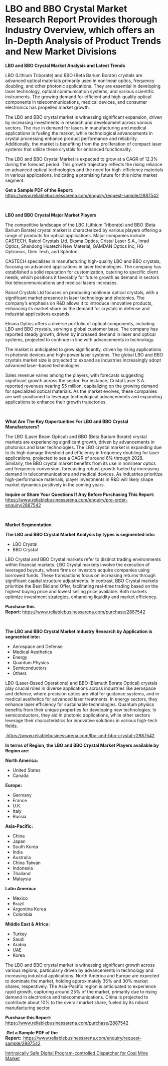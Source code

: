 <p><h1>LBO and BBO Crystal Market Research Report Provides thorough Industry Overview, which offers an In-Depth Analysis of Product Trends and New Market Divisions</h1></p><p><strong>LBO and BBO Crystal Market Analysis and Latest Trends</strong></p>
<p><p>LBO (Lithium Triborate) and BBO (Beta Barium Borate) crystals are advanced optical materials primarily used in nonlinear optics, frequency doubling, and other photonic applications. They are essential in developing laser technology, optical communication systems, and various scientific instruments. The growing demand for efficient and high-quality optical components in telecommunications, medical devices, and consumer electronics has propelled market growth.</p><p>The LBO and BBO crystal market is witnessing significant expansion, driven by increasing investments in research and development across various sectors. The rise in demand for lasers in manufacturing and medical applications is fueling the market, while technological advancements in crystal processing enhance product performance and reliability. Additionally, the market is benefiting from the proliferation of compact laser systems that utilize these crystals for enhanced functionality.</p><p>The LBO and BBO Crystal Market is expected to grow at a CAGR of 12.3% during the forecast period. This growth trajectory reflects the rising reliance on advanced optical technologies and the need for high-efficiency materials in various applications, indicating a promising future for this niche market segment.</p></p>
<p><strong>Get a Sample PDF of the Report:&nbsp;</strong> <a href="https://www.reliablebusinessarena.com/enquiry/request-sample/2887542?utm_campaign=2992&utm_medium=2&utm_source=Github&utm_content=ia&utm_term=14032025&utm_id=lbo-and-bbo-crystal">https://www.reliablebusinessarena.com/enquiry/request-sample/2887542</a></p>
<p>&nbsp;</p>
<p><strong>LBO and BBO Crystal Major Market Players</strong></p>
<p><p>The competitive landscape of the LBO (Lithium Triborate) and BBO (Beta Barium Borate) crystal market is characterized by various players offering a range of products for optical applications. Major companies include CASTECH, Raicol Crystals Ltd, Eksma Optics, Cristal Laser S.A., Inrad Optics, Shandong Huatezhi New Material, GAMDAN Optics Inc, HG Optronics, Dien Tech, and 3photon.</p><p>CASTECH specializes in manufacturing high-quality LBO and BBO crystals, focusing on advanced applications in laser technologies. The company has established a solid reputation for customization, catering to specific client needs, which positions it favorably for future growth as demand in sectors like telecommunications and medical lasers increases.</p><p>Raicol Crystals Ltd focuses on producing nonlinear optical crystals, with a significant market presence in laser technology and photonics. The company’s emphasis on R&D allows it to introduce innovative products, enhancing its market share as the demand for crystals in defense and industrial applications expands.</p><p>Eksma Optics offers a diverse portfolio of optical components, including LBO and BBO crystals, serving a global customer base. The company has reported steady growth, driven by increased demand in laser and optical systems, projected to continue in line with advancements in technology.</p><p>The market is anticipated to grow significantly, driven by rising applications in photonic devices and high-power laser systems. The global LBO and BBO crystals market size is projected to expand as industries increasingly adopt advanced laser-based technologies. </p><p>Sales revenue varies among the players, with forecasts suggesting significant growth across the sector. For instance, Cristal Laser S.A. reported revenues nearing $5 million, capitalizing on the growing demand for specialized optical materials. As the market evolves, these companies are well-positioned to leverage technological advancements and expanding applications to enhance their growth trajectories.</p></p>
<p>&nbsp;</p>
<p><strong>What Are The Key Opportunities For LBO and BBO Crystal Manufacturers?</strong></p>
<p><p>The LBO (Laser Beam Optical) and BBO (Beta Barium Borate) crystal markets are experiencing significant growth, driven by advancements in photonics and laser technologies. The LBO crystal market is expanding due to its high damage threshold and efficiency in frequency doubling for laser applications, projected to see a CAGR of around 6% through 2028. Similarly, the BBO crystal market benefits from its use in nonlinear optics and frequency conversion, forecasting robust growth fueled by increasing demand in telecommunications and medical devices. As industries prioritize high-performance materials, player investments in R&D will likely shape market dynamics positively in the coming years.</p></p>
<p><strong>Inquire or Share Your Questions If Any Before Purchasing This Report:</strong> <a href="https://www.reliablebusinessarena.com/enquiry/pre-order-enquiry/2887542?utm_campaign=2992&utm_medium=2&utm_source=Github&utm_content=ia&utm_term=14032025&utm_id=lbo-and-bbo-crystal">https://www.reliablebusinessarena.com/enquiry/pre-order-enquiry/2887542</a></p>
<p>&nbsp;</p>
<p><strong>Market Segmentation</strong></p>
<p><strong>The LBO and BBO Crystal Market Analysis by types is segmented into:</strong></p>
<p><ul><li>LBO Crystal</li><li>BBO Crystal</li></ul></p>
<p><p>LBO Crystal and BBO Crystal markets refer to distinct trading environments within financial markets. LBO Crystal markets involve the execution of leveraged buyouts, where firms or investors acquire companies using borrowed funds. These transactions focus on increasing returns through significant capital structure adjustments. In contrast, BBO Crystal markets prioritize the Best Bid and Offer, facilitating real-time trading based on the highest buying price and lowest selling price available. Both markets optimize investment strategies, enhancing liquidity and market efficiency.</p></p>
<p><strong>Purchase this Report:&nbsp;</strong><a href="https://www.reliablebusinessarena.com/purchase/2887542?utm_campaign=2992&utm_medium=2&utm_source=Github&utm_content=ia&utm_term=14032025&utm_id=lbo-and-bbo-crystal">https://www.reliablebusinessarena.com/purchase/2887542</a></p>
<p>&nbsp;</p>
<p><strong>The LBO and BBO Crystal Market Industry Research by Application is segmented into:</strong></p>
<p><ul><li>Aerospace and Defense</li><li>Medical Aesthetics</li><li>Energy</li><li>Quantum Physics</li><li>Semiconductors</li><li>Others</li></ul></p>
<p><p>LBO (Laser-Based Operations) and BBO (Bismuth Borate Optical) crystals play crucial roles in diverse applications across industries like aerospace and defense, where precision optics are vital for guidance systems, and in medical aesthetics for advanced laser treatments. In energy sectors, they enhance laser efficiency for sustainable technologies. Quantum physics benefits from their unique properties for developing new technologies. In semiconductors, they aid in photonic applications, while other sectors leverage their characteristics for innovative solutions in various high-tech fields.</p></p>
<p><a href="https://www.reliablebusinessarena.com/lbo-and-bbo-crystal-r2887542?utm_campaign=2992&utm_medium=2&utm_source=Github&utm_content=ia&utm_term=14032025&utm_id=lbo-and-bbo-crystal">&nbsp;https://www.reliablebusinessarena.com/lbo-and-bbo-crystal-r2887542</a></p>
<p><strong>In terms of Region, the LBO and BBO Crystal Market Players available by Region are:</strong></p>
<p>
    <p> <strong> North America: </strong>
        <ul>
            <li>United States</li>
            <li>Canada</li>
        </ul>
        </p> 
    <p> <strong> Europe: </strong>
        <ul>
            <li>Germany</li>
            <li>France</li>
            <li>U.K.</li>
            <li>Italy</li>
            <li>Russia</li>
        </ul>
        </p> 
    <p> <strong> Asia-Pacific: </strong>
        <ul>
            <li>China</li>
            <li>Japan</li>
            <li>South Korea</li>
            <li>India</li>
            <li>Australia</li>
            <li>China Taiwan</li>
            <li>Indonesia</li>
            <li>Thailand</li>
            <li>Malaysia</li>
        </ul>
        </p> 
    <p> <strong> Latin America: </strong>
        <ul>
            <li>Mexico</li>
            <li>Brazil</li>
            <li>Argentina Korea</li>
            <li>Colombia</li>
        </ul>
        </p> 
    <p> <strong> Middle East & Africa: </strong>
        <ul>
            <li>Turkey</li>
            <li>Saudi</li>
            <li>Arabia</li>
            <li>UAE</li>
            <li>Korea</li>
        </ul>
    </p>
    </p>
<p><p>The LBO and BBO crystal market is witnessing significant growth across various regions, particularly driven by advancements in technology and increasing industrial applications. North America and Europe are expected to dominate the market, holding approximately 35% and 30% market shares, respectively. The Asia-Pacific region is anticipated to experience rapid growth, capturing around 25% of the market, primarily due to rising demand in electronics and telecommunications. China is projected to contribute about 10% to the overall market share, fueled by its robust manufacturing sector.</p></p>
<p><strong>Purchase this Report: </strong><a href="https://www.reliablebusinessarena.com/purchase/2887542?utm_campaign=2992&utm_medium=2&utm_source=Github&utm_content=ia&utm_term=14032025&utm_id=lbo-and-bbo-crystal">https://www.reliablebusinessarena.com/purchase/2887542</a></p>
<p>&nbsp;<strong>Get a Sample PDF of the Report:&nbsp;&nbsp;</strong><a href="https://www.reliablebusinessarena.com/enquiry/request-sample/2887542?utm_campaign=2992&utm_medium=2&utm_source=Github&utm_content=ia&utm_term=14032025&utm_id=lbo-and-bbo-crystal">https://www.reliablebusinessarena.com/enquiry/request-sample/2887542</a></p>
<p><strong></strong></p>
<p><p><a href="https://github.com/klaassenmackenzie6/Market-Research-Report-List-1/blob/main/intrinsically-safe-digital-program-controlled-dispatcher-for-coal-mine-market.md?utm_campaign=2992&utm_medium=2&utm_source=Github&utm_content=ia&utm_term=14032025&utm_id=lbo-and-bbo-crystal">Intrinsically Safe Digital Program-controlled Dispatcher for Coal Mine Market</a></p></p>